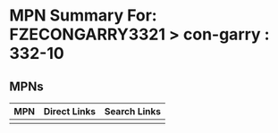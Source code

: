 



# MPN Summary For: FZECONGARRY3321 > con-garry : 332-10

## MPNs
  

|MPN|Direct Links|Search Links|
| :--- | :--- | :--- |
||||

